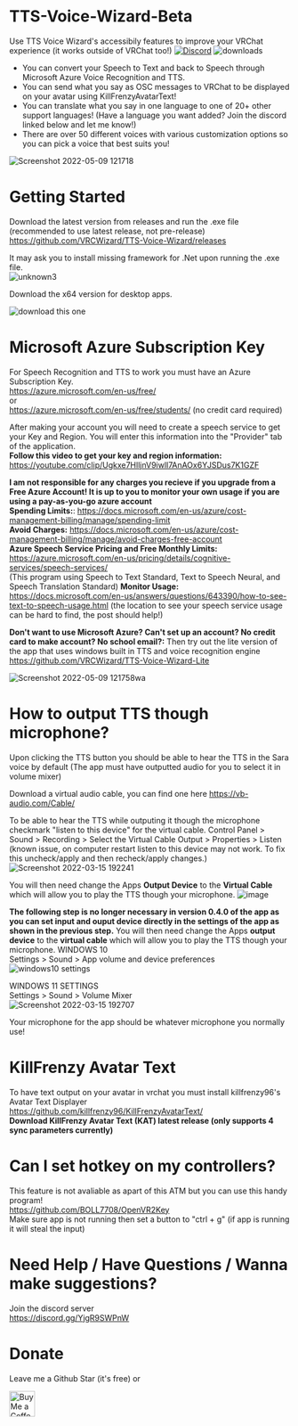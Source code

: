 # TTS-Voice-Wizard-Beta
Use TTS Voice Wizard's accessibily features to improve your VRChat experience (it works outside of VRChat too!)
[![Discord](https://img.shields.io/discord/681732152517591048?label=Discord)](https://discord.gg/YjgR9SWPnW) 
![downloads](https://img.shields.io/github/downloads/VRCWizard/TTS-Voice-Wizard/total) 

* You can convert your Speech to Text and back to Speech through Microsoft Azure Voice Recognition and TTS.<br />
* You can send what you say as OSC messages to VRChat to be displayed on your avatar using KillFrenzyAvatarText!<br />
* You can translate what you say in one language to one of 20+ other support languages! (Have a language you want added? Join the discord linked below and let me know!) <br />
* There are over 50 different voices with various customization options so you can pick a voice that best suits you! <br />

![Screenshot 2022-05-09 121718](https://user-images.githubusercontent.com/101527472/167462899-f954be86-4914-4d23-a38c-9b2b4259cffb.png)


# Getting Started
Download the latest version from releases and run the .exe file (recommended to use latest release, not pre-release) <br />
https://github.com/VRCWizard/TTS-Voice-Wizard/releases <br />

It may ask you to install missing framework for .Net upon running the .exe file.<br />
![unknown3](https://user-images.githubusercontent.com/101527472/161798516-682fba28-e549-40fe-83c3-2f1e0c18fd2f.png)

Download the x64 version for desktop apps.<br />

![download this one](https://user-images.githubusercontent.com/101527472/161798523-48efb29a-81a6-4ac5-acaf-45a33a857b73.png)

# Microsoft Azure Subscription Key
For Speech Recognition and TTS to work you must have an Azure Subscription Key. <br />
https://azure.microsoft.com/en-us/free/ <br />
or <br />
https://azure.microsoft.com/en-us/free/students/ (no credit card required)<br />


After making your account you will need to create a speech service to get your Key and Region. You will enter this information into the "Provider" tab of the application. <br />
**Follow this video to get your key and region information:** https://youtube.com/clip/Ugkxe7HlljnV9iwlI7AnAOx6YJSDus7K1GZF <br />


**I am not responsible for any charges you recieve if you upgrade from a Free Azure Account! It is up to you to monitor your own usage if you are using a pay-as-you-go azure account** <br />
**Spending Limits:**: https://docs.microsoft.com/en-us/azure/cost-management-billing/manage/spending-limit  <br />
**Avoid Charges:** https://docs.microsoft.com/en-us/azure/cost-management-billing/manage/avoid-charges-free-account <br />
**Azure Speech Service Pricing and Free Monthly Limits:**  https://azure.microsoft.com/en-us/pricing/details/cognitive-services/speech-services/ <br />
(This program using Speech to Text Standard, Text to Speech Neural, and Speech Translation Standard)
**Monitor Usage:** https://docs.microsoft.com/en-us/answers/questions/643390/how-to-see-text-to-speech-usage.html (the location to see your speech service usage can be hard to find, the post should help!)

**Don't want to use Microsoft Azure? Can't set up an account? No credit card to make account? No school email?:** Then try out the lite version of the app that uses windows built in TTS and voice recognition engine https://github.com/VRCWizard/TTS-Voice-Wizard-Lite<br />


![Screenshot 2022-05-09 121758wa](https://user-images.githubusercontent.com/101527472/167463062-909190bb-eec0-42f3-a985-7e7c714782bb.png)


# How to output TTS though microphone?
Upon clicking the TTS button you should be able to hear the TTS in the Sara voice by default (The app must have outputted audio for you to select it in volume mixer)

Download a virtual audio cable, you can find one here https://vb-audio.com/Cable/


To be able to hear the TTS while outputing it though the microphone checkmark "listen to this device" for the virtual cable.
Control Panel > Sound > Recording > Select the Virtual Cable Output > Properties > Listen
(known issue, on computer restart listen to this device may not work. To fix this uncheck/apply and then recheck/apply changes.)
![Screenshot 2022-03-15 192241](https://user-images.githubusercontent.com/101527472/158493212-8b1db84b-bf10-45ae-bca4-71c858113bb9.jpg)

You will then need change the Apps **Output Device**  to the **Virtual Cable** which will allow you to play the TTS though your microphone.
![image](https://user-images.githubusercontent.com/101527472/170846684-cd7d01f7-f2fa-4a05-aea6-ec8653d3a58d.png)

 **The following step is no longer necessary in version 0.4.0 of the app as you can set input and ouput device directly in the settings of the app as shown in the previous step.** You will then need change the Apps **output device**  to the **virtual cable** which will allow you to play the TTS though your microphone.
WINDOWS 10 <br />
Settings > Sound > App volume and device preferences <br />
![windows10 settings](https://user-images.githubusercontent.com/101527472/158684476-8ead5ee2-f441-4249-becc-530798b27ed8.png)


WINDOWS 11 SETTINGS <br />
Settings > Sound > Volume Mixer <br />
![Screenshot 2022-03-15 192707](https://user-images.githubusercontent.com/101527472/158493678-def6648a-02ea-480f-88ab-5666c59a0442.jpg)<br />

Your microphone for the app should be whatever microphone you normally use!
# KillFrenzy Avatar Text
To have text output on your avatar in vrchat you must install killfrenzy96's Avatar Text Displayer <br />
https://github.com/killfrenzy96/KillFrenzyAvatarText/ <br />
**Download KillFrenzy Avatar Text (KAT) latest release (only supports 4 sync parameters currently)**

# Can I set hotkey on my controllers?
This feature is not avaliable as apart of this ATM but you can use this handy program! <br />
https://github.com/BOLL7708/OpenVR2Key <br />
Make sure app is not running then set a button to "ctrl + g" (if app is running it will steal the input)<br />


# Need Help / Have Questions / Wanna make suggestions?
Join the discord server <br />
https://discord.gg/YjgR9SWPnW <br />

# Donate
Leave me a Github Star (it's free) or <br />

<a href='https://ko-fi.com/ttsvoicewizard' target='_blank'><img height='35' style='border:0px;height:46px;' src='https://az743702.vo.msecnd.net/cdn/kofi3.png?v=0' border='0' alt='Buy Me a Coffee at ko-fi.com' /> <br />



